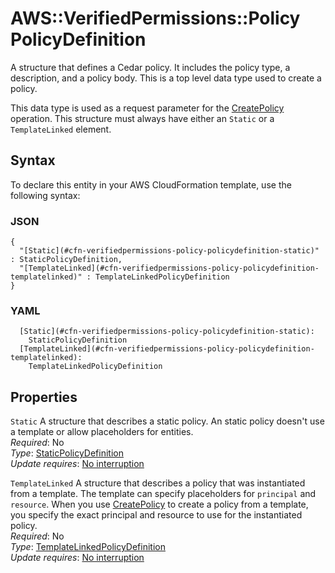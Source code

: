 # AWS::VerifiedPermissions::Policy PolicyDefinition<a name="aws-properties-verifiedpermissions-policy-policydefinition"></a>

A structure that defines a Cedar policy\. It includes the policy type, a description, and a policy body\. This is a top level data type used to create a policy\.

This data type is used as a request parameter for the [CreatePolicy](https://docs.aws.amazon.com/verifiedpermissions/latest/apireference/API_CreatePolicy.html) operation\. This structure must always have either an `Static` or a `TemplateLinked` element\.

## Syntax<a name="aws-properties-verifiedpermissions-policy-policydefinition-syntax"></a>

To declare this entity in your AWS CloudFormation template, use the following syntax:

### JSON<a name="aws-properties-verifiedpermissions-policy-policydefinition-syntax.json"></a>

```
{
  "[Static](#cfn-verifiedpermissions-policy-policydefinition-static)" : StaticPolicyDefinition,
  "[TemplateLinked](#cfn-verifiedpermissions-policy-policydefinition-templatelinked)" : TemplateLinkedPolicyDefinition
}
```

### YAML<a name="aws-properties-verifiedpermissions-policy-policydefinition-syntax.yaml"></a>

```
  [Static](#cfn-verifiedpermissions-policy-policydefinition-static): 
    StaticPolicyDefinition
  [TemplateLinked](#cfn-verifiedpermissions-policy-policydefinition-templatelinked): 
    TemplateLinkedPolicyDefinition
```

## Properties<a name="aws-properties-verifiedpermissions-policy-policydefinition-properties"></a>

`Static`  <a name="cfn-verifiedpermissions-policy-policydefinition-static"></a>
A structure that describes a static policy\. An static policy doesn't use a template or allow placeholders for entities\.  
*Required*: No  
*Type*: [StaticPolicyDefinition](aws-properties-verifiedpermissions-policy-staticpolicydefinition.md)  
*Update requires*: [No interruption](https://docs.aws.amazon.com/AWSCloudFormation/latest/UserGuide/using-cfn-updating-stacks-update-behaviors.html#update-no-interrupt)

`TemplateLinked`  <a name="cfn-verifiedpermissions-policy-policydefinition-templatelinked"></a>
A structure that describes a policy that was instantiated from a template\. The template can specify placeholders for `principal` and `resource`\. When you use [CreatePolicy](https://docs.aws.amazon.com/verifiedpermissions/latest/apireference/API_CreatePolicy.html) to create a policy from a template, you specify the exact principal and resource to use for the instantiated policy\.  
*Required*: No  
*Type*: [TemplateLinkedPolicyDefinition](aws-properties-verifiedpermissions-policy-templatelinkedpolicydefinition.md)  
*Update requires*: [No interruption](https://docs.aws.amazon.com/AWSCloudFormation/latest/UserGuide/using-cfn-updating-stacks-update-behaviors.html#update-no-interrupt)